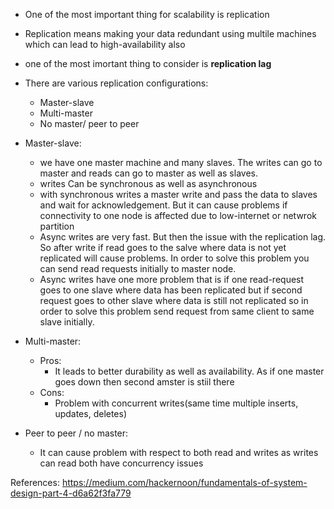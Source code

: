 - One of the most important thing for scalability is replication
- Replication means making your data redundant using multile machines which can lead to high-availability also
- one of the most imortant thing to consider is **replication lag**

- There are various replication configurations:
  - Master-slave
  - Multi-master
  - No master/ peer to peer
  
- Master-slave: 
  - we have one master machine and many slaves. The writes can go to master and reads can go to master as well as slaves.
  - writes Can be synchronous as well as asynchronous
  - with synchronous writes a master write and pass the data to slaves and wait for acknowledgement. But it can cause problems if connectivity to one node is affected due to low-internet or netwrok partition
  - Async writes are very fast. But then the issue with the replication lag. So after write if read goes to the salve where data is not yet replicated will cause problems. In order to solve this problem you can send read requests initially to master node.
  - Async writes have one more problem that is if one read-request goes to one slave where data has been replicated but if second request goes to other slave where data is still not replicated so in order to solve this problem send request from same client to same slave initially.
  
- Multi-master:
  - Pros:
    - It leads to better durability as well as availability. As if one master goes down then second amster is stiil there
  - Cons:
    - Problem with concurrent writes(same time multiple inserts, updates, deletes)
    
- Peer to peer / no master:
  - It can cause problem with respect to both read and writes as writes can read both have concurrency issues
  

References: https://medium.com/hackernoon/fundamentals-of-system-design-part-4-d6a62f3fa779
